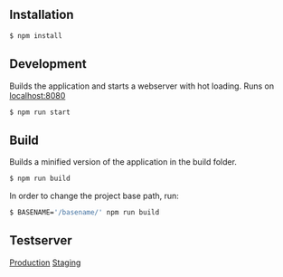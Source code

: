 ## Installation

```sh
$ npm install
```

## Development

Builds the application and starts a webserver with hot loading.
Runs on [localhost:8080](http://localhost:8080/)

```sh
$ npm run start
```

## Build

Builds a minified version of the application in the build folder.

```sh
$ npm run build
```

In order to change the project base path, run:
```sh
$ BASENAME='/basename/' npm run build
```


## Testserver
[Production](https://mfund-dashboard.netlify.com/)
[Staging](https://develop--mfund-dashboard.netlify.com/)
